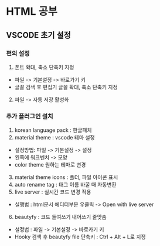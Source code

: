 # HTML 공부

## VSCODE 초기 설정

### 편의 설정
1. 폰트 확대, 축소 단축키 지정 
- 파일 -> 기본설정 -> 바로가기 키
- 글꼴 검색 후 편집기 글꼴 확대, 축소 단축키 지정
2. 파일 -> 자동 저장 활성화

### 추가 플러그인 설치

1. korean language pack : 한글패치
2. material theme : vscode 테마 설정
- 설정방법: 파일 -> 기본설정 -> 설정
- 왼쪽에 워크벤치 -> 모양
- color theme 원하는 테마로 변경
3. material theme icons : 폴더, 파일 아이콘 표시
4. auto rename tag : 태그 이름 바꿀 때 자동변환
5. live server : 실시간 코드 변경 적용
- 실행법 : html문서 에디터부분 우클릭 -> Open with live server
6. beautyfy : 코드 들여쓰기 내어쓰기 줄맞춤
- 설정법 : 파일 -> 기본설정 -> 바로카기 키
- Hooky 검색 후 beautyfy file 단축키 : Ctrl + Alt + L로 지정